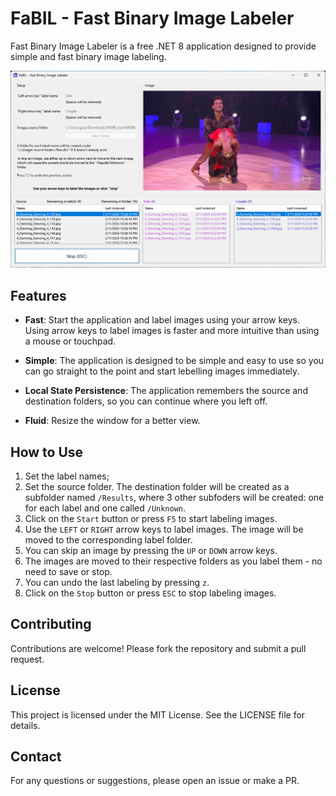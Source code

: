 # FaBIL - Fast Binary Image Labeler

Fast Binary Image Labeler is a free .NET 8 application designed to provide simple and fast binary image labeling.

![Screenshot](FastImageLabeler/Assets/Screenshot.png)

## Features

- **Fast**:
Start the application and label images using your arrow keys.
Using arrow keys to label images is faster and more intuitive than using a mouse or touchpad.

- **Simple**: The application is designed to be simple and easy to use so you can go straight to the point and start lebelling images immediately.
- **Local State Persistence**: The application remembers the source and destination folders, so you can continue where you left off.
- **Fluid**: Resize the window for a better view.

## How to Use

1. Set the label names;
2. Set the source folder. The destination folder will be created as a subfolder named `/Results`, where 3 other subfoders will be created: one for each label and one called `/Unknown`.
3. Click on the `Start` button or press `F5` to start labeling images.
4. Use the `LEFT` or `RIGHT` arrow keys to label images. The image will be moved to the corresponding label folder.
5. You can skip an image by pressing the `UP` or `DOWN` arrow keys.
6. The images are moved to their respective folders as you label them - no need to save or stop.
7. You can undo the last labeling by pressing `z`.
8. Click on the `Stop` button or press `ESC` to stop labeling images.

## Contributing

Contributions are welcome! Please fork the repository and submit a pull request.

## License

This project is licensed under the MIT License. See the LICENSE file for details.

## Contact

For any questions or suggestions, please open an issue or make a PR.
